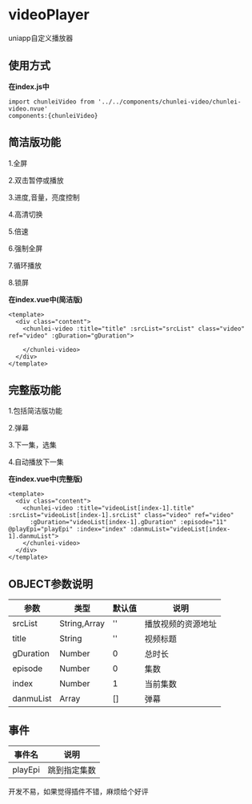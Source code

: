 # videoPlayer
uniapp自定义播放器

## 使用方式

**在index.js中**  

~~~
import chunleiVideo from '../../components/chunlei-video/chunlei-video.nvue'
components:{chunleiVideo}
~~~

## 简洁版功能
1.全屏

2.双击暂停或播放

3.进度,音量，亮度控制

4.高清切换

5.倍速

6.强制全屏

7.循环播放

8.锁屏

**在index.vue中(简洁版)**  

~~~
<template>
  <div class="content">
    <chunlei-video :title="title" :srcList="srcList" class="video" ref="video" :gDuration="gDuration">
		
    </chunlei-video>
  </div>
</template>
~~~

## 完整版功能
1.包括简洁版功能

2.弹幕

3.下一集，选集

4.自动播放下一集

**在index.vue中(完整版)**  

~~~
<template>
  <div class="content">
    <chunlei-video :title="videoList[index-1].title" :srcList="videoList[index-1].srcList" class="video" ref="video" 
      :gDuration="videoList[index-1].gDuration" :episode="11" @playEpi="playEpi" :index="index" :danmuList="videoList[index-1].danmuList">
    </chunlei-video>
  </div>
</template>
~~~

## OBJECT参数说明

| 参数 | 类型 | 默认值 | 说明 |
| --- | --- | --- | --- |
| srcList | String,Array | '' | 播放视频的资源地址 |
| title | String | '' | 视频标题 |
| gDuration | Number | 0 | 总时长 |
| episode | Number | 0 | 集数 |
| index | Number | 1 | 当前集数 |
| danmuList | Array | [] | 弹幕 |

## 事件

| 事件名 | 说明 |
| ---  | --- |
| playEpi | 跳到指定集数 |

开发不易，如果觉得插件不错，麻烦给个好评

